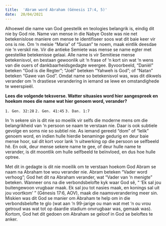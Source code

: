 ```yaml
---
title:  'Abram word Abraham (Génesis 17:4, 5)'
date:  20/04/2021
---
```


Alhoewel die name van God geestelik en teologies belangrik is, eindig dit nie by God nie. Name van mense in die Nabye Ooste was nie net betekenislose maniere om mense te identifiseer soos wat dit baie keer vir ons is nie. Om ‘n meisie “Maria” of “Susan” te noem, maak eintlik deesdae nie ‘n verskil nie. Vir die antieke Semiete was mense se name egter met geestelike betekenisse gelaai. Alle name is vir Semitiese mense betekenisvol, en bestaan gewoonlik uit ‘n frase of ‘n kort sin wat ‘n wens van die ouers of dankbaarheidsgedagte weergee. Byvoorbeeld, “Daniël” beteken “God is die Regter”; “Joël” beteken “Yahweh is God”; of “Natan” beteken “Gawe van God”. Omdat name so betekenisvol was, was dit dikwels verander om ‘n drastiese verandering in iemand se lewe en omstandighede te weerspieël.

**Lees die volgende teksverse. Watter situasies word hier aangespreek en hoekom moes die name wat hier genoem word, verander?**

`1. Gen. 32:28`
`2. Gen. 41:45`
`3. Dan. 1:7`

In ‘n sekere sin is dit nie so moeilik vir selfs die moderne mens om die belangrikheid van ‘n persoon se naam te verstaan nie. Daar is ook subtiele gevolge en soms nie so subtiel nie. As iemand gereeld “dom” of “lelik” genoem word, en indien hulle hierdie benaminge gedurig en deur baie mense hoor, sal dit kort voor lank ‘n uitwerking op die persoon se selfbeeld hê. En ook, deur mense sekere name te gee, of deur hulle name te verander, is dit moontlik om hulle selfbeeld te beïnvloed, en dus hoe hulle optree.

Met dit in gedagte is dit nie moeilik om te verstaan hoekom God Abram se naam na Abraham toe wou verander nie. Abram beteken “Vader word verhoog”; God het dit na Abraham verander, wat “Vader van ‘n menigte” beteken. Wanneer ons na die verbondsbelofte kyk waar God sê, “ ‘Ek sal jou buitengewoon vrugbaar maak. Ek sal jou tot nasies maak, en konings sal uit jou voortkom’ ” (Génesis 17:6, AOV), maak die naamsverandering meer sin. Miskien was dit God se manier om Abraham te help om in die verbondsbelofte te glo (wat aan ‘n 99-jarige ou man wat met ‘n ou vrou getroud was wat tot op daardie stadium onvrugbaar was, gemaak was). Kortom, God het dit gedoen om Abraham se geloof in God se beloftes te anker.